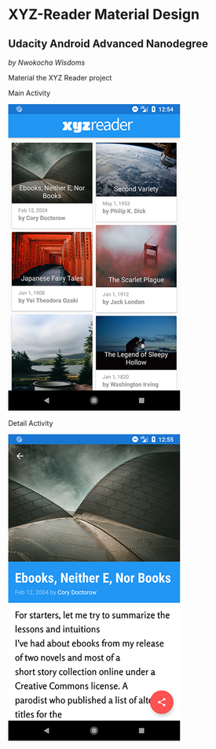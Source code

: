 # XYZ-Reader Material Design
## Udacity Android Advanced Nanodegree
*by Nwokocha Wisdoms*

Material the XYZ Reader project

Main Activity

![Master Activity](https://raw.githubusercontent.com/test2209/assets-udacity-and/master/project-5-material-design/screenshot-1.png)



Detail Activity

![Detail Activity](https://raw.githubusercontent.com/test2209/assets-udacity-and/master/project-5-material-design/screenshot-2.png)
